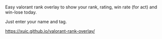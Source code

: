 Easy valorant rank overlay to show your rank, rating, win rate (for act) and win-lose today.

Just enter your name and tag.

https://xuic.github.io/valorant-rank-overlay/
